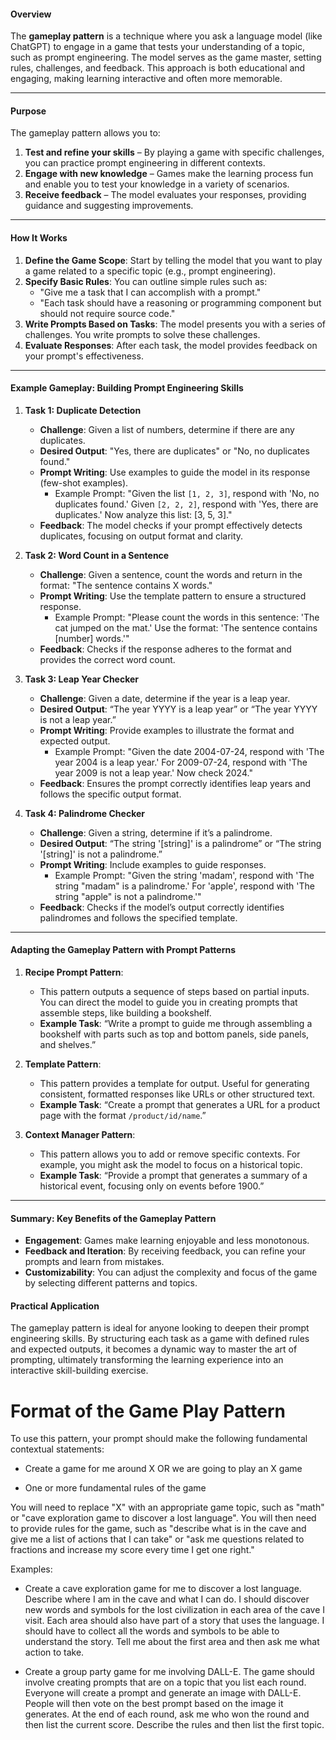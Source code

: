 #### Overview

The **gameplay pattern** is a technique where you ask a language model (like ChatGPT) to engage in a game that tests your understanding of a topic, such as prompt engineering. The model serves as the game master, setting rules, challenges, and feedback. This approach is both educational and engaging, making learning interactive and often more memorable.

---

#### Purpose

The gameplay pattern allows you to:

1. **Test and refine your skills** – By playing a game with specific challenges, you can practice prompt engineering in different contexts.
2. **Engage with new knowledge** – Games make the learning process fun and enable you to test your knowledge in a variety of scenarios.
3. **Receive feedback** – The model evaluates your responses, providing guidance and suggesting improvements.

---

#### How It Works

1. **Define the Game Scope**: Start by telling the model that you want to play a game related to a specific topic (e.g., prompt engineering).
2. **Specify Basic Rules**: You can outline simple rules such as:
    - "Give me a task that I can accomplish with a prompt."
    - "Each task should have a reasoning or programming component but should not require source code."
3. **Write Prompts Based on Tasks**: The model presents you with a series of challenges. You write prompts to solve these challenges.
4. **Evaluate Responses**: After each task, the model provides feedback on your prompt's effectiveness.

---

#### Example Gameplay: Building Prompt Engineering Skills

1. **Task 1: Duplicate Detection**
    
    - **Challenge**: Given a list of numbers, determine if there are any duplicates.
    - **Desired Output**: "Yes, there are duplicates" or "No, no duplicates found."
    - **Prompt Writing**: Use examples to guide the model in its response (few-shot examples).
        - Example Prompt: "Given the list `[1, 2, 3]`, respond with 'No, no duplicates found.' Given `[2, 2, 2]`, respond with 'Yes, there are duplicates.' Now analyze this list: [3, 5, 3]."
    - **Feedback**: The model checks if your prompt effectively detects duplicates, focusing on output format and clarity.
2. **Task 2: Word Count in a Sentence**
    
    - **Challenge**: Given a sentence, count the words and return in the format: "The sentence contains X words."
    - **Prompt Writing**: Use the template pattern to ensure a structured response.
        - Example Prompt: "Please count the words in this sentence: 'The cat jumped on the mat.' Use the format: 'The sentence contains [number] words.'"
    - **Feedback**: Checks if the response adheres to the format and provides the correct word count.
3. **Task 3: Leap Year Checker**
    
    - **Challenge**: Given a date, determine if the year is a leap year.
    - **Desired Output**: “The year YYYY is a leap year” or “The year YYYY is not a leap year.”
    - **Prompt Writing**: Provide examples to illustrate the format and expected output.
        - Example Prompt: "Given the date 2004-07-24, respond with 'The year 2004 is a leap year.' For 2009-07-24, respond with 'The year 2009 is not a leap year.' Now check 2024."
    - **Feedback**: Ensures the prompt correctly identifies leap years and follows the specific output format.
4. **Task 4: Palindrome Checker**
    
    - **Challenge**: Given a string, determine if it’s a palindrome.
    - **Desired Output**: “The string '[string]' is a palindrome” or “The string '[string]' is not a palindrome.”
    - **Prompt Writing**: Include examples to guide responses.
        - Example Prompt: "Given the string 'madam', respond with 'The string "madam" is a palindrome.' For 'apple', respond with 'The string "apple" is not a palindrome.'"
    - **Feedback**: Checks if the model’s output correctly identifies palindromes and follows the specified template.

---

#### Adapting the Gameplay Pattern with Prompt Patterns

1. **Recipe Prompt Pattern**:
    
    - This pattern outputs a sequence of steps based on partial inputs. You can direct the model to guide you in creating prompts that assemble steps, like building a bookshelf.
    - **Example Task**: “Write a prompt to guide me through assembling a bookshelf with parts such as top and bottom panels, side panels, and shelves.”
2. **Template Pattern**:
    
    - This pattern provides a template for output. Useful for generating consistent, formatted responses like URLs or other structured text.
    - **Example Task**: “Create a prompt that generates a URL for a product page with the format `/product/id/name`.”
3. **Context Manager Pattern**:
    
    - This pattern allows you to add or remove specific contexts. For example, you might ask the model to focus on a historical topic.
    - **Example Task**: “Provide a prompt that generates a summary of a historical event, focusing only on events before 1900.”

---

#### Summary: Key Benefits of the Gameplay Pattern

- **Engagement**: Games make learning enjoyable and less monotonous.
- **Feedback and Iteration**: By receiving feedback, you can refine your prompts and learn from mistakes.
- **Customizability**: You can adjust the complexity and focus of the game by selecting different patterns and topics.

#### Practical Application

The gameplay pattern is ideal for anyone looking to deepen their prompt engineering skills. By structuring each task as a game with defined rules and expected outputs, it becomes a dynamic way to master the art of prompting, ultimately transforming the learning experience into an interactive skill-building exercise.

# Format of the Game Play Pattern

To use this pattern, your prompt should make the following fundamental contextual statements:

- Create a game for me around X OR we are going to play an X game
    
- One or more fundamental rules of the game
    

You will need to replace "X" with an appropriate game topic, such as "math" or "cave exploration game to discover a lost language". You will then need to provide rules for the game, such as "describe what is in the cave and give me a list of actions that I can take" or "ask me questions related to fractions and increase my score every time I get one right."

Examples:

- Create a cave exploration game for me to discover a lost language. Describe where I am in the cave and what I can do. I should discover new words and symbols for the lost civilization in each area of the cave I visit. Each area should also have part of a story that uses the language. I should have to collect all the words and symbols to be able to understand the story. Tell me about the first area and then ask me what action to take.
    
- Create a group party game for me involving DALL-E. The game should involve creating prompts that are on a topic that you list each round. Everyone will create a prompt and generate an image with DALL-E. People will then vote on the best prompt based on the image it generates. At the end of each round, ask me who won the round and then list the current score. Describe the rules and then list the first topic.